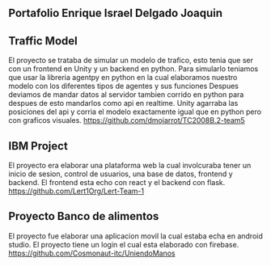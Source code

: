 Portafolio Enrique Israel Delgado Joaquin
---
**Traffic Model**
---
El proyecto se trataba de simular un modelo de trafico, esto tenia que ser con un frontend en Unity y un backend en python.
Para simularlo teniamos que usar la libreria agentpy en python en la cual elaboramos nuestro modelo con los diferentes tipos de agentes y sus funciones 
Despues deviamos de mandar datos al servidor tambien corrido en python para despues de esto mandarlos como api en realtime.
Unity agarraba las posiciones del api y corria el modelo exactamente igual que en python pero con graficos visuales.
https://github.com/dmojarrot/TC2008B.2-team5

**IBM Project**
--
El proyecto era elaborar una plataforma web la cual involcuraba tener un inicio de sesion, control de usuarios, una base de datos, frontend y backend.
El frontend esta echo con react y el backend con flask.
https://github.com/Lert1Org/Lert-Team-1

**Proyecto Banco de alimentos**
--
El proyecto fue elaborar una aplicacion movil la cual estaba echa en android studio.
El proyecto tiene un login el cual esta elaborado con firebase.
https://github.com/Cosmonaut-itc/UniendoManos

